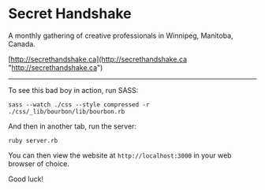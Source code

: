 # Secret Handshake

A monthly gathering of creative professionals in Winnipeg, Manitoba, Canada.

[http://secrethandshake.ca](http://secrethandshake.ca "http://secrethandshake.ca")

---

To see this bad boy in action, run SASS: 

    sass --watch ./css --style compressed -r ./css/_lib/bourbon/lib/bourbon.rb

And then in another tab, run the server:

    ruby server.rb

You can then view the website at `http://localhost:3000` in your web browser of choice.

Good luck!